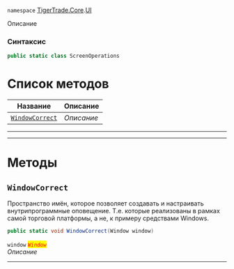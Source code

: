 
`namespace` [TigerTrade.Core](../../TigerTrade.Core.md).[UI](../../TigerTrade.Core/UI.md)


Описание

### Синтаксис
```csharp
public static class ScreenOperations
```


# Список методов
| Название | Описание |
| --- | --- |
| [`WindowCorrect`](#test) | *Описание* |





***  
***  
# Методы

## `WindowCorrect`<a href="test" id="test"></a>
Пространство имён, которое позволяет создавать и настраивать внутрипрограммные оповещение. Т.е. которые реализованы в рамках самой торговой платформы, а не, к примеру средствами Windows.

```csharp
public static void WindowCorrect(Window window)
```

`window` <mark style="color:red;">*`Window`*</mark>  
 *Описание*  


***  

